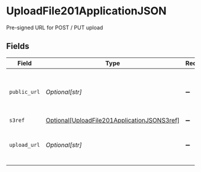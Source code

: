 # UploadFile201ApplicationJSON

Pre-signed URL for POST / PUT upload


## Fields

| Field                                                                                                                            | Type                                                                                                                             | Required                                                                                                                         | Description                                                                                                                      | Example                                                                                                                          |
| -------------------------------------------------------------------------------------------------------------------------------- | -------------------------------------------------------------------------------------------------------------------------------- | -------------------------------------------------------------------------------------------------------------------------------- | -------------------------------------------------------------------------------------------------------------------------------- | -------------------------------------------------------------------------------------------------------------------------------- |
| `public_url`                                                                                                                     | *Optional[str]*                                                                                                                  | :heavy_minus_sign:                                                                                                               | Returned only if file is permanent i.e. file_entity_id is passed                                                                 | https://epilot-files-prod.s3.eu-central-1.amazonaws.com/123/4d689aeb-1497-4410-a9fe-b36ca9ac4389/document.pdf                    |
| `s3ref`                                                                                                                          | [Optional[UploadFile201ApplicationJSONS3ref]](../../models/operations/uploadfile201applicationjsons3ref.md)                      | :heavy_minus_sign:                                                                                                               | N/A                                                                                                                              |                                                                                                                                  |
| `upload_url`                                                                                                                     | *Optional[str]*                                                                                                                  | :heavy_minus_sign:                                                                                                               | N/A                                                                                                                              | https://epilot-files-prod.s3.eu-central-1.amazonaws.com/123/temp/4d689aeb-1497-4410-a9fe-b36ca9ac4389/document.pdf?AWSParams=123 |